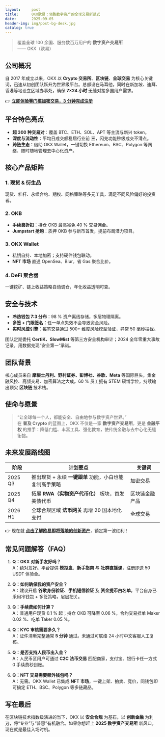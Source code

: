 ```yaml
---
layout:     post
title:      OKX欧易：领跑数字资产的全球交易新范式
date:       2025-09-05
header-img: img/post-bg-desk.jpg
catalog: true
---
```


> 覆盖全球 100 余国、服务数百万用户的 **数字资产交易所**  
> —— OKX（欧易）

## 公司概况
自 2017 年成立以来，OKX 以 **Crypto 交易所**、**区块链**、**全球交易** 为核心关键词，迅速从初创团队跃升为世界级平台。总部设在马耳他，同时在新加坡、迪拜、香港等地设立区域办事处，确保 **7×24 小时** 无缝对接多国用户需求。

👉 [**立即体验零门槛加密交易，3 分钟完成注册**](https://okxdog.com/)

## 平台特色亮点
- **超 300 种交易对**：覆盖 BTC、ETH、SOL、APT 等主流与新兴 token。
- **深度与流动性**：平均日成交额稳居行业前 **三**，闪兑功能秒级成交不滑点。
- **跨链生态**：借助 OKX Wallet，一键切换 Ethereum、BSC、Polygon 等网络，随时随地管理去中心化资产。

## 核心产品矩阵
### 1. 现货 & 衍生品
现货、杠杆、永续合约、期权、网格策略等多元工具，满足不同风险偏好的投资者。

### 2. OKB
- **手续费折扣**：持仓 OKB 最高减免 40 % 交易佣金。  
- **Jumpstart 抢购**：质押 OKB 参与新币首发，提前布局潜力项目。  

### 3. OKX Wallet
- 私钥自持、本地加密；支持硬件钱包联动。  
- **NFT 市场** 直通 OpenSea、Blur，省 Gas 聚合比价。  

### 4. DeFi 聚合器
一键挖矿、链上收益策略自动调仓，年化收益透明可查。

## 安全与技术
- **冷热钱包 7:3 分布**：98 % 资产离线存储，多层物理隔离。
- **多签 + 门限签名**：任一单点失效不会导致资金风险。
- **实时风控引擎**：每笔交易通过 500+ 维度风险模型验证，异常 50 毫秒拦截。

团队定期委托 **CertiK、SlowMist** 等第三方安全机构审计；2024 全年零重大事故记录，用数据兑现“安全第一”承诺。

## 团队背景
核心成员来自 **摩根士丹利、野村证券、彭博社、谷歌、Meta** 等国际巨头，集金融风控、高频交易、加密算法之大成。60 % 员工拥有 STEM 硕博学位，持续输出顶尖 **区块链** 技术栈。

## 使命与愿景
> “让全球每一个人，都能安全、自由地参与数字资产世界。”  
在 **普及 Crypto** 的蓝图上，OKX 不仅是一家 **数字资产交易所**，更是 **金融平权** 的推手：降低门槛、丰富工具、强化教育，使传统金融与去中心化无缝衔接。

## 未来发展路线图
| 阶段 | 计划要点 | 关键词 |
| --- | --- | --- |
| 2025 Q3 | 推出现货 + 永续 **一键跟单** 功能，小白也能复制高手策略 | 加密交易 |
| 2025 Q4 | 拓展 **RWA（实物资产代币化）** 板块，首发美债代币 | 区块链金融产品 |
| 2026 H1 | 全球合规区域 **法币网关** 再增 20 国本地化支付 | 全球交易 |

👉 现在就 [**点击了解欧易即将落地的创新资产**](https://okxdog.com/)，锁定第一波红利！

## 常见问题解答（FAQ）

1. **Q：OKX 对新手友好吗？**  
   A：绝对友好。平台提供 **模拟盘**、**新手指南** 与 **社群直播课**，注册即送 50 USDT 体验金。

2. **Q：如何确保我的资产安全？**  
   A：建议开启 **谷歌身份验证**、**手机短信验证** 及 **资金提币白名单**。平台自身已采用冷钱包 + 多签策略，层层把关。

3. **Q：手续费如何计算？**  
   A：普通用户现货 0.1 % 起；持仓 OKB 可降至 0.06 %，合约交易挂单 Maker 0.02 %、吃单 Taker 0.05 %。

4. **Q：KYC 审核需要多久？**  
   A：证件清晰完整通常 **5 分钟** 通过。未通过可联络 24 小时中文客服人工复核。

5. **Q：是否支持人民币出入金？**  
   A：人民币区用户可通过 **C2C 法币交易** 匹配商家，支付宝、银行卡任一方式 0 手续费秒到账。

6. **Q：NFT 交易需要额外钱包吗？**  
   A：无需。OKX Wallet 已集成 **NFT 市场**，一键上架、拍卖、竞价，同钱包即可搞定 ETH、BSC、Polygon 等多链藏品。

## 写在最后
在区块链技术指数级演进的当下，OKX 以 **安全合规** 为基石，以 **创新金融** 为利刃，将“专业”与“普惠”有机融合。如果你想赶上 **2025 数字资产交易所** 新风口，现在就是最佳入场时机。